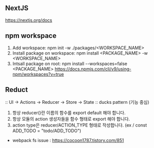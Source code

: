 ## NextJS

https://nextjs.org/docs

## npm workspace

1. Add workspace: npm init -w ./packages/<WORKSPACE_NAME>
2. Install package on workspace: npm install <PACKAGE_NAME> -w <WORKSPACE_NAME>
3. Intsall package on root: npm install --workspaces=false <PACKAGE_NAME>
   https://docs.npmjs.com/cli/v9/using-npm/workspaces?v=true

## Reduct

:: UI -> Actions -> Reducer -> Store -> State
:: ducks pattern (기능 중심)

1. 항상 reducer()란 이름의 함수를 export default 해야 합니다.
2. 항상 모듈의 action 생성자들을 함수 형태로 export 해야 합니다.
3. action type은 reducer/ACTION_TYPE 형태로 작성합니다. (ex / const ADD_TODO = "todo/ADD_TODO")


- webpack fs issue : https://cocoon1787.tistory.com/851